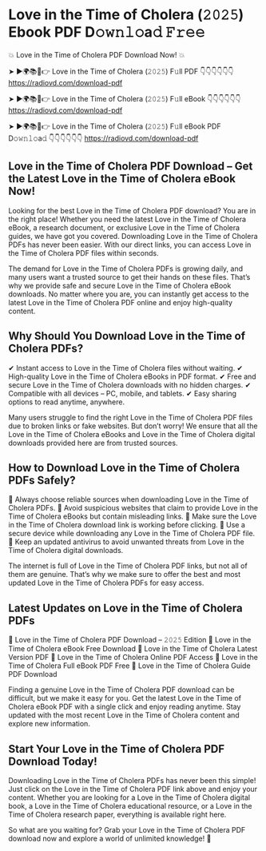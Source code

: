 # Love in the Time of Cholera (𝟸𝟶𝟸𝟻) Ebook PDF D𝚘𝚠𝚗𝚕𝚘a𝚍 𝙵𝚛𝚎𝚎

💥 Love in the Time of Cholera PDF Download Now! 💥

➤ ►🌍📚📱👉 Love in the Time of Cholera (𝟸𝟶𝟸𝟻) F𝚞ll PDF 👇👇👇👇👇👇
https://radiovd.com/download-pdf

➤ ►🌍📚📱👉 Love in the Time of Cholera (𝟸𝟶𝟸𝟻) F𝚞ll eBook 👇👇👇👇👇👇
https://radiovd.com/download-pdf

➤ ►🌍📚📱👉 Love in the Time of Cholera (𝟸𝟶𝟸𝟻) F𝚞ll eBook PDF D𝚘𝚠𝚗𝚕𝚘a𝚍 👇👇👇👇👇👇
https://radiovd.com/download-pdf

## Love in the Time of Cholera PDF Download – Get the Latest Love in the Time of Cholera eBook Now!

Looking for the best Love in the Time of Cholera PDF download? You are in the right place! Whether you need the latest Love in the Time of Cholera eBook, a research document, or exclusive Love in the Time of Cholera guides, we have got you covered. Downloading Love in the Time of Cholera PDFs has never been easier. With our direct links, you can access Love in the Time of Cholera PDF files within seconds.

The demand for Love in the Time of Cholera PDFs is growing daily, and many users want a trusted source to get their hands on these files. That’s why we provide safe and secure Love in the Time of Cholera eBook downloads. No matter where you are, you can instantly get access to the latest Love in the Time of Cholera PDF online and enjoy high-quality content.

## Why Should You Download Love in the Time of Cholera PDFs?

✔ Instant access to Love in the Time of Cholera files without waiting.
✔ High-quality Love in the Time of Cholera eBooks in PDF format.
✔ Free and secure Love in the Time of Cholera downloads with no hidden charges.
✔ Compatible with all devices – PC, mobile, and tablets.
✔ Easy sharing options to read anytime, anywhere.

Many users struggle to find the right Love in the Time of Cholera PDF files due to broken links or fake websites. But don’t worry! We ensure that all the Love in the Time of Cholera eBooks and Love in the Time of Cholera digital downloads provided here are from trusted sources.

## How to Download Love in the Time of Cholera PDFs Safely?

📌 Always choose reliable sources when downloading Love in the Time of Cholera PDFs.
📌 Avoid suspicious websites that claim to provide Love in the Time of Cholera eBooks but contain misleading links.
📌 Make sure the Love in the Time of Cholera download link is working before clicking.
📌 Use a secure device while downloading any Love in the Time of Cholera PDF file.
📌 Keep an updated antivirus to avoid unwanted threats from Love in the Time of Cholera digital downloads.

The internet is full of Love in the Time of Cholera PDF links, but not all of them are genuine. That’s why we make sure to offer the best and most updated Love in the Time of Cholera PDFs for easy access.

## Latest Updates on Love in the Time of Cholera PDFs

🔹 Love in the Time of Cholera PDF Download – 𝟸𝟶𝟸𝟻 Edition
🔹 Love in the Time of Cholera eBook Free Download
🔹 Love in the Time of Cholera Latest Version PDF
🔹 Love in the Time of Cholera Online PDF Access
🔹 Love in the Time of Cholera Full eBook PDF Free
🔹 Love in the Time of Cholera Guide PDF Download

Finding a genuine Love in the Time of Cholera PDF download can be difficult, but we make it easy for you. Get the latest Love in the Time of Cholera eBook PDF with a single click and enjoy reading anytime. Stay updated with the most recent Love in the Time of Cholera content and explore new information.

## Start Your Love in the Time of Cholera PDF Download Today!

Downloading Love in the Time of Cholera PDFs has never been this simple! Just click on the Love in the Time of Cholera PDF link above and enjoy your content. Whether you are looking for a Love in the Time of Cholera digital book, a Love in the Time of Cholera educational resource, or a Love in the Time of Cholera research paper, everything is available right here.

So what are you waiting for? Grab your Love in the Time of Cholera PDF download now and explore a world of unlimited knowledge! 🚀